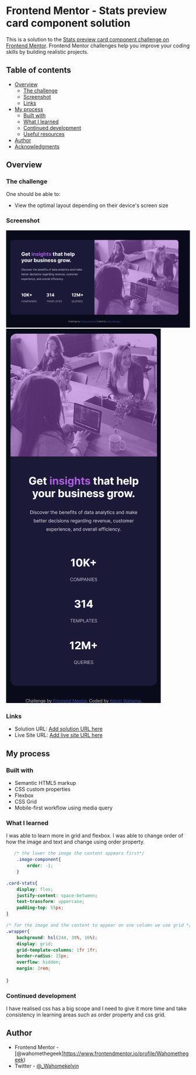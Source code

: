 # Frontend Mentor - Stats preview card component solution

This is a solution to the [Stats preview card component challenge on Frontend Mentor](https://www.frontendmentor.io/challenges/stats-preview-card-component-8JqbgoU62). Frontend Mentor challenges help you improve your coding skills by building realistic projects. 

## Table of contents

- [Overview](#overview)
  - [The challenge](#the-challenge)
  - [Screenshot](#screenshot)
  - [Links](#links)
- [My process](#my-process)
  - [Built with](#built-with)
  - [What I learned](#what-i-learned)
  - [Continued development](#continued-development)
  - [Useful resources](#useful-resources)
- [Author](#author)
- [Acknowledgments](#acknowledgments)


## Overview

### The challenge

One  should be able to:

- View the optimal layout depending on their device's screen size

### Screenshot

![desktop screenshot](./images/Screenshot%202022-09-08%20at%2015-49-26%20Frontend%20Mentor%20Stats%20preview%20card%20component.png)
![mobile screenshot](./images/Screenshot%202022-09-08%20at%2015-50-44%20Frontend%20Mentor%20Stats%20preview%20card%20component.png)


### Links

- Solution URL: [Add solution URL here](https://github.com/Wahomethegeek/Stats-Preview-Card.git)
- Live Site URL: [Add live site URL here](https://statspreviewcard-wahome.netlify.app/)

## My process

### Built with

- Semantic HTML5 markup
- CSS custom properties
- Flexbox
- CSS Grid
- Mobile-first workflow using media query


### What I learned

I was able to learn more in grid and flexbox. I was able to change order of how the image and text and change using order property.


```css
   /* the lower the image the content appears first*/
    .image-component{
        order: -1;
    }
```
```css
.card-stats{
    display: flex;
    justify-content: space-between;
    text-transform: uppercase;
    padding-top: 55px;
}
```
```css
/* for the image and the content to appear on one column we use grid */
.wrapper{
    background: hsl(244, 38%, 16%);
    display: grid;
    grid-template-columns: 1fr 1fr;
    border-radius: 15px;
    overflow: hidden;
    margin: 2rem;

}
```


### Continued development

I have realised css has a big scope and I need to give it more time and take consistency in learning areas such as order property and css grid.


## Author

- Frontend Mentor - [@wahomethegeek]https://www.frontendmentor.io/profile/Wahomethegeek)
- Twitter - [@_Wahomekelvin](https://twitter.com/_Wahomekelvin)


